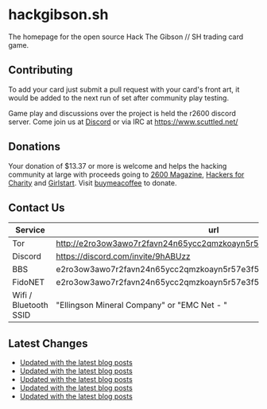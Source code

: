 # hackgibson.sh
The homepage for the open source Hack The Gibson // SH trading card game.


## Contributing

To add your card just submit a pull request with your card's front art, it would be added to the next run of set after community play testing.

Game play and discussions over the project is held the r2600 discord server. Come join us at [Discord](https://discord.com/invite/9hABUzz) or via IRC at https://www.scuttled.net/


## Donations

Your donation of $13.37 or more is welcome and helps the hacking community at large with proceeds going to [2600 Magazine](https://2600.com/), [Hackers for Charity](https://hackersforcharity.org) and [Girlstart](https://girlstart.org).  Visit [buymeacoffee](https://www.buymeacoffee.com/hackgibson.sh) to donate.


## Contact Us

Service | url
-|-
Tor | http://e2ro3ow3awo7r2favn24n65ycc2qmzkoayn5r57e3f56nvjwdcgg32ad.onion
Discord | https://discord.com/invite/9hABUzz
BBS | e2ro3ow3awo7r2favn24n65ycc2qmzkoayn5r57e3f56nvjwdcgg32ad.onion:23
FidoNET | e2ro3ow3awo7r2favn24n65ycc2qmzkoayn5r57e3f56nvjwdcgg32ad.onion:24554
Wifi / Bluetooth SSID | "Ellingson Mineral Company" or "EMC Net - <fidonet address>"

## Latest Changes
<!-- BLOG-POST-LIST:START -->
- [Updated with the latest blog posts](https://github.com/DFW2600/hackgibson.sh/commit/b4507e5c3a9e8b94e87b537812bfe099ea841e84)
- [Updated with the latest blog posts](https://github.com/DFW2600/hackgibson.sh/commit/854d6ddfdf9128d458fd95b5d2e00a844ca96b29)
- [Updated with the latest blog posts](https://github.com/DFW2600/hackgibson.sh/commit/3a531b2e0717711c09875f2866afb5ed87679934)
- [Updated with the latest blog posts](https://github.com/DFW2600/hackgibson.sh/commit/9e47c4ba0bda2395ac91d050d1c286490212457f)
- [Updated with the latest blog posts](https://github.com/DFW2600/hackgibson.sh/commit/a0563c6d3f4b8c772f040e53094498a1e223eacd)
<!-- BLOG-POST-LIST:END -->
